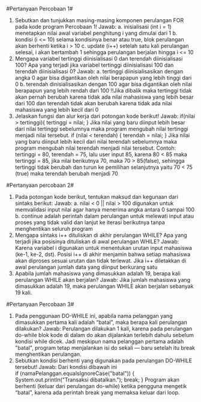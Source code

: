 #Pertanyaan Percobaan 1#
1. Sebutkan dan tunjukkan masing-masing komponen perulangan FOR pada kode program Percobaan 1!
Jawab: 
a. inisialisasi (int i = 1) menetapkan nilai awal variabel penghitung i yang dimulai dari 1
b. kondisi (i <= 10) selama kondisinya benar atau true, blok perulangan akan berhenti ketika i > 10
c. update (i++) setelah satu kali perulangan selesai, i akan bertambah 1 sehingga perulangan berjalan hingga i <= 10
2. Mengapa variabel tertinggi diinisialisasi 0 dan terendah diinisialisasi 100? Apa yang terjadi jika 
variabel tertinggi diinisialisasi 100 dan terendah diinisialisasi 0?
Jawab: 
a. tertinggi diinisialisasikan dengan angka 0 agar bisa digantikan oleh nilai berapapun yang lebih tinggi dari 0
b. terendah dinisialisasikan dengan 100 agar bisa digantikan oleh nilai berapapun yang lebih rendah dari 100
!!Jika dibalik maka tertinggi tidak akan pernah berubah karena tidak ada nilai mahasiswa yang lebih besar dari 100 dan terendah tidak akan berubah karena tidak ada nilai mahasiswa yang lebih kecil dari 0
3. Jelaskan fungsi dan alur kerja dari potongan kode berikut!
Jawab:
if(nilai > tertinggi){
    tertinggi = nilai;
} Jika nilai yang baru diinput lebih besar dari nilai tertinggi sebelumnya maka program mengubah nilai tertinggi menjadi nilai tersebut.
if (nilai < terendah) {
    terendah = nilai;
} Jika nilai yang baru diinput lebih kecil dari nilai terendah sebelumnya maka program mengubah nilai terendah menjadi nilai tersebut.
Contoh: tertinggi = 80, terendah = 75, lalu user input 85, karena 80 < 85 maka tertinggi = 85, jika nilai berikutnya 70, maka 70 > 85(false), sehingga tertinggi tidak berubah dan turun ke pemilihan selanjutnya yaitu 70 < 75 (true) maka terendah berubah menjadi 70

#Pertanyaan percobaan 2#
1. Pada potongan kode berikut, tentukan maksud dan kegunaan dari sintaks berikut:
Jawab:
a. nilai < 0 || nilai > 100 digunakan untuk memvalidasi input nilai agar hanya menerima angka antara 0 sampai 100
b. continue adalah perintah dalam perulangan untuk melewati input atau proses yang tidak valid dan lanjut ke iterasi berikutnya tanpa menghentikan seluruh program 
2. Mengapa sintaks i++ dituliskan di akhir perulangan WHILE? Apa yang terjadi jika posisinya dituliskan di awal perulangan WHILE?
Jawab:
Karena variabel i digunakan untuk menentukan urutan input mahasiswa (ke-1, ke-2, dst). Posisi i++ di akhir menjamin bahwa setiap mahasiswa akan diproses sesuai urutan dan tidak terlewat. Jika i++ diletakkan di awal perulangan jumlah data yang diinput berkurang satu
3. Apabila jumlah mahasiswa yang dimasukkan adalah 19, berapa kali perulangan WHILE akan berjalan?
Jawab: 
Jika jumlah mahasiswa yang dimasukkan adalah 19, maka perulangan WHILE akan berjalan sebanyak 19 kali.

#Pertanyaan Percobaan 3#
1. Pada penggunaan DO-WHILE ini, apabila nama pelanggan yang dimasukkan pertama kali adalah “batal”, maka berapa kali perulangan dilakukan?
Jawab:
Perulangan dilakukan 1 kali, karena pada perulangan do-while blok kode di dalam do akan dijalankan terlebih dahulu sebelum kondisi while dicek.
Jadi meskipun nama pelanggan pertama adalah "batal", program tetap menjalankan isi do sekali — baru setelah itu break menghentikan perulangan.
2. Sebutkan kondisi berhenti yang digunakan pada perulangan DO-WHILE tersebut!
Jawab:
Dari kondisi dibawah ini  
if (namaPelanggan.equalsIgnoreCase("batal")) {
                System.out.println("Transaksi dibatalkan.");
                break;
            } 
Program akan berhenti (keluar dari perulangan do-while) ketika pengguna mengetik “batal”, karena ada perintah break yang memaksa keluar dari loop.